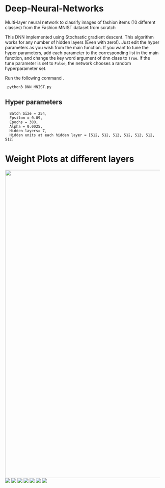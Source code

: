 # Deep-Neural-Networks
Multi-layer neural network to classify images of fashion items (10 different classes) from the Fashion MNIST dataset from scratch

This DNN implemented using Stochastic gradient descent. This algorithm works for any number of hidden layers (Even with zero!). Just edit the hyper parameters as you wish from the main function. If you want to tune the hyper parameters, add each parameter to the corresponding list in the main function, and change the key word argument of dnn class to ```True```. If the tune parameter is set to ```False```, the network chooses a random hyperparameter set.

Run the following command .

``` python3 DNN_MNIST.py```
## Hyper parameters 

```
  Batch Size = 254, 
  Epsilon = 0.09, 
  Epochs = 300, 
  Alpha = 0.0025, 
  Hidden layers= 7,
  Hidden units at each hidden layer = [512, 512, 512, 512, 512, 512, 512]
```

# Weight Plots at different layers 
<img src="https://github.com/shivakumar-tekumatla/Deep-Neural-Networks/blob/main/Best%20Performing/Screenshot%202023-02-18%20at%2011.05.57%20PM.png" width="1000">

<img src="https://github.com/shivakumar-tekumatla/Deep-Neural-Networks/blob/main/Best%20Performing/Screenshot%202023-02-18%20at%2011.06.18%20PM.png">

<img src="https://github.com/shivakumar-tekumatla/Deep-Neural-Networks/blob/main/Best%20Performing/Screenshot%202023-02-18%20at%2011.06.34%20PM.png">

<img src="https://github.com/shivakumar-tekumatla/Deep-Neural-Networks/blob/main/Best%20Performing/Screenshot%202023-02-18%20at%2011.06.47%20PM.png">

<img src="https://github.com/shivakumar-tekumatla/Deep-Neural-Networks/blob/main/Best%20Performing/Screenshot%202023-02-18%20at%2011.07.02%20PM.png">

<img src="https://github.com/shivakumar-tekumatla/Deep-Neural-Networks/blob/main/Best%20Performing/Screenshot%202023-02-18%20at%2011.07.16%20PM.png">

<img src = "https://github.com/shivakumar-tekumatla/Deep-Neural-Networks/blob/main/Best%20Performing/Screenshot%202023-02-18%20at%2011.07.30%20PM.png">

<img src ="https://github.com/shivakumar-tekumatla/Deep-Neural-Networks/blob/main/Best%20Performing/Screenshot%202023-02-18%20at%2011.07.46%20PM.png">
